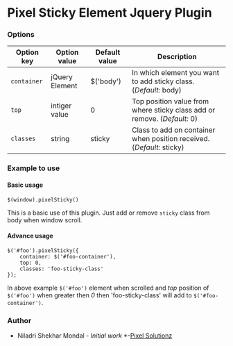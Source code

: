 # Pixel Sticky Element Jquery Plugin
### Options 
| Option key | Option value | Default value | Description |
|------------|--------------|---------------|-------------|
| `container` | jQuery Element | $('body') | In which element you want to add sticky class. (*Default:* body) |
| `top`		| intiger value	 | 0		 | Top position value from where sticky class add or remove. (*Default:* 0) |
| `classes`   | string		 |	sticky   | Class to add on container when position received. (*Default:* sticky) |
### Example to use

#### Basic usage
```
$(window).pixelSticky() 
``` 
This is a basic use of this plugin. Just add or remove `sticky` class from body when window scroll.
#### Advance usage 
``` 
$('#foo').pixelSticky({
	container: $('#foo-container'),
	top: 0,
	classes: 'foo-sticky-class'
}); 
```

In above example `$('#foo')` element when scrolled and *top* position of `$('#foo')` when greater then *0* then  'foo-sticky-class' will add
to `$('#foo-container')`.

### Author
- Niladri Shekhar Mondal *- Initial work* *-[Pixel Solutionz](https://pixelsolutionz.com)
